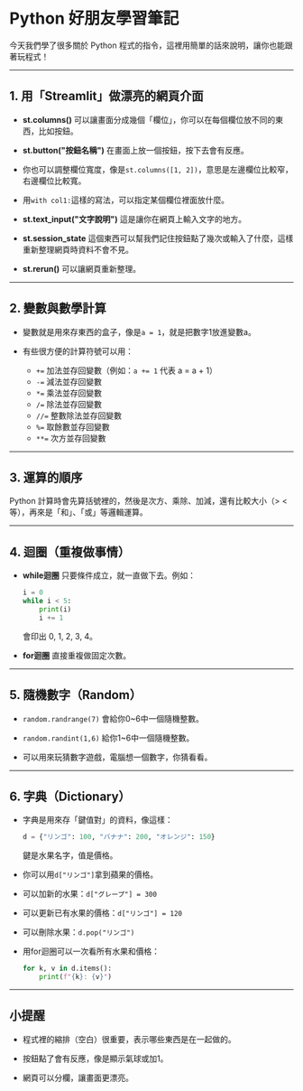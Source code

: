 # Python 好朋友學習筆記

今天我們學了很多關於 Python 程式的指令，這裡用簡單的話來說明，讓你也能跟著玩程式！

---

## 1. 用「Streamlit」做漂亮的網頁介面

* **st.columns()**
  可以讓畫面分成幾個「欄位」，你可以在每個欄位放不同的東西，比如按鈕。

* **st.button("按鈕名稱")**
  在畫面上放一個按鈕，按下去會有反應。

* 你也可以調整欄位寬度，像是`st.columns([1, 2])`，意思是左邊欄位比較窄，右邊欄位比較寬。

* 用`with col1:`這樣的寫法，可以指定某個欄位裡面放什麼。

* **st.text\_input("文字說明")**
  這是讓你在網頁上輸入文字的地方。

* **st.session\_state**
  這個東西可以幫我們記住按鈕點了幾次或輸入了什麼，這樣重新整理網頁時資料不會不見。

* **st.rerun()**
  可以讓網頁重新整理。

---

## 2. 變數與數學計算

* 變數就是用來存東西的盒子，像是`a = 1`，就是把數字1放進變數a。

* 有些很方便的計算符號可以用：

  * `+=` 加法並存回變數（例如：`a += 1` 代表 a = a + 1）
  * `-=` 減法並存回變數
  * `*=` 乘法並存回變數
  * `/=` 除法並存回變數
  * `//=` 整數除法並存回變數
  * `%=` 取餘數並存回變數
  * `**=` 次方並存回變數

---

## 3. 運算的順序

Python 計算時會先算括號裡的，然後是次方、乘除、加減，還有比較大小（> < 等），再來是「和」、「或」等邏輯運算。

---

## 4. 迴圈（重複做事情）

* **while迴圈**
  只要條件成立，就一直做下去。例如：

  ```python
  i = 0
  while i < 5:
      print(i)
      i += 1
  ```

  會印出 0, 1, 2, 3, 4。

* **for迴圈**
  直接重複做固定次數。

---

## 5. 隨機數字（Random）

* `random.randrange(7)` 會給你0\~6中一個隨機整數。

* `random.randint(1,6)` 給你1\~6中一個隨機整數。

* 可以用來玩猜數字遊戲，電腦想一個數字，你猜看看。

---

## 6. 字典（Dictionary）

* 字典是用來存「鍵值對」的資料，像這樣：

  ```python
  d = {"リンゴ": 100, "バナナ": 200, "オレンジ": 150}
  ```

  鍵是水果名字，值是價格。

* 你可以用`d["リンゴ"]`拿到蘋果的價格。

* 可以加新的水果：`d["グレープ"] = 300`

* 可以更新已有水果的價格：`d["リンゴ"] = 120`

* 可以刪除水果：`d.pop("リンゴ")`

* 用for迴圈可以一次看所有水果和價格：

  ```python
  for k, v in d.items():
      print(f"{k}: {v}")
  ```

---

## 小提醒

* 程式裡的縮排（空白）很重要，表示哪些東西是在一起做的。

* 按鈕點了會有反應，像是顯示氣球或加1。

* 網頁可以分欄，讓畫面更漂亮。

